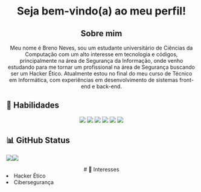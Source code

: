 <div align="center">
<h1> Seja bem-vindo(a) ao meu perfil! </h1>

## Sobre mim

Meu nome é Breno Neves, sou um estudante universitário de Ciências da Computação com um alto interesse em tecnologia e códigos, principalmente na área de Segurança da Informação, onde venho estudando para me tornar um profissional na área de Segurança buscando ser um Hacker Ético. Atualmente estou no final do meu curso de Técnico em Informática, com experiências em desenvolvimento de sistemas front-end e back-end.
</div>

## 🚩 Habilidades

<p align="center">
  <img src="https://img.shields.io/badge/HTML5-E34F26?style=for-the-badge&logo=html5&logoColor=white" />
  <img src="https://img.shields.io/badge/CSS3-1572B6?style=for-the-badge&logo=css3&logoColor=white" />
  <img src="https://img.shields.io/badge/PHP-777BB4?style=for-the-badge&logo=php&logoColor=white" />
  <img src="https://img.shields.io/badge/MySQL-4479A1?style=for-the-badge&logo=mysql&logoColor=white" />
  <img src="https://img.shields.io/badge/C-00599C?style=for-the-badge&logo=c&logoColor=white" />
  <img src="https://img.shields.io/badge/VSCode-007ACC?style=for-the-badge&logo=visualstudiocode&logoColor=white" />
</p>

## 📊 GitHub Status

<p align="left">
  <img src="https://github-readme-stats.vercel.app/api?username=BrenoNevess&show_icons=true&theme=onedark" /><img src="https://github-readme-stats.vercel.app/api/top-langs/?username=BrenoNevess&layout=compact&theme=onedark" />
</p>

<div align="center">
# 👀 Interesses
</div>

<td>
  <li>Hacker Ético</li>
  <li>Cibersegurança</li>
</td>
